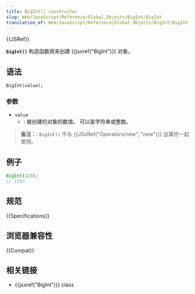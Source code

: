 ```yaml
---
title: BigInt() constructor
slug: Web/JavaScript/Reference/Global_Objects/BigInt/BigInt
translation_of: Web/JavaScript/Reference/Global_Objects/BigInt/BigInt
---
```

{{JSRef}}

**`BigInt()`** 构造函数用来创建 {{jsxref("BigInt")}} 对象。

## 语法

```plain
BigInt(value);
```

### 参数

- `value`
  - : 被创建的对象的数值。 可以是字符串或整数。

> **备注：**: `BigInt()` 不与 {{JSxRef("Operators/new", "new")}} 运算符一起使用。

## 例子

```js
BigInt(123);
// 123n
```

## 规范

{{Specifications}}

## 浏览器兼容性

{{Compat}}

## 相关链接

- {{jsxref("BigInt")}} class
